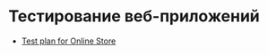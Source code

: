 # Тестирование веб-приложений

- [Test plan for Online Store](https://docs.google.com/spreadsheets/d/1W0eTT2EIytFzbxte3Hnk658d0jCCK4sIYjlyoBs70wM/edit?gid=0#gid=0)
